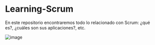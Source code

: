 # Learning-Scrum
En este repositorio encontraremos todo lo relacionado con Scrum: ¿qué es?, ¿cuáles son sus aplicaciones?, etc.


![image](https://github.com/josedavd-07/Learning-Scrum./assets/134252125/75d6d708-c092-4772-a58a-8997194b40ea)

